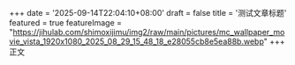 +++
date = '2025-09-14T22:04:10+08:00'
draft = false
title = '测试文章标题'
featured = true
featureImage = "https://jihulab.com/shimoxijimu/img2/raw/main/pictures/mc_wallpaper_movie_vista_1920x1080_2025_08_29_15_48_18_e28055cb8e5ea88b.webp"
+++
正文
